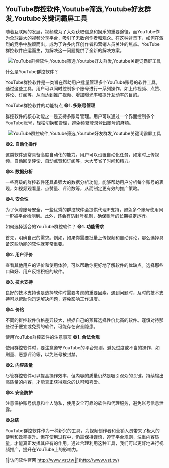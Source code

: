 ## **YouTube群控软件,Youtube筛选,Youtube好友群发,Youtube关键词霸屏工具**

随着互联网的发展，视频成为了大众获取信息和娱乐的重要途径，而YouTube作为全球最大的视频分享平台，吸引了无数创作者和观众。在这种背景下，如何在激烈的竞争中脱颖而出，成为了许多内容创作者和营销人员关注的焦点。YouTube群控软件应运而生，为解决这一问题提供了全新的解决方案。

 <center><img src="https://vst.tw/MP4/tuiguang/png/3.png" alt="YouTube群控软件,Youtube筛选,Youtube好友群发,Youtube关键词霸屏工具"></center>

什么是YouTube群控软件？

YouTube群控软件是一类旨在帮助用户批量管理多个YouTube账号的软件工具。通过这些工具，用户可以同时控制多个账号进行一系列操作，如上传视频、点赞、评论、订阅等，从而达到推广视频、增加曝光率和提升互动率的目的。

YouTube群控软件的功能特点
**😄1. 多账号管理**

群控软件的核心功能之一是支持多账号管理。用户可以通过一个界面控制多个YouTube账号，轻松切换和管理，避免频繁登录登出账号的麻烦。

 <center><img src="https://vst.tw/MP4/tuiguang/png/4.png" alt="YouTube群控软件,Youtube筛选,Youtube好友群发,Youtube关键词霸屏工具"></center>

**😄2. 自动化操作**

这类软件通常具备高度自动化的能力。用户可以设置自动化任务，如定时上传视频、自动回复评论、自动点赞和订阅等，大大节省了时间和精力。

**😄3. 数据分析**

一些高级的群控软件还具备强大的数据分析功能，能够帮助用户分析每个账号的表现，如视频观看量、点赞量、评论数等，从而制定更有效的推广策略。

**😄4. 安全性**

为了保障账号安全，一些优秀的群控软件会提供代理IP支持，避免多个账号使用同一IP被平台检测到。此外，还会有防封号机制，确保账号的长期稳定运行。

如何选择适合的YouTube群控软件？
**😄1. 功能需求**

首先，明确自己的需求。例如，如果你需要批量上传视频和自动评论，那么选择具备这些功能的软件就非常重要。

**😄2. 用户评价**

查看其他用户的评价和使用体验，可以帮助你更好地了解软件的优缺点。选择那些口碑好、用户反馈积极的软件。

**😄3. 技术支持**

良好的技术支持也是选择软件时需要考虑的重要因素。遇到问题时，及时的技术支持可以帮助你迅速解决问题，避免影响工作进度。

**😄4. 价格**

不同的群控软件价格差异较大，根据自己的预算选择性价比高的软件。谨慎对待那些过于便宜或免费的软件，可能存在安全隐患。

使用YouTube群控软件的注意事项
**😄1. 合法合规**

使用群控软件时，要注意遵守YouTube的平台规则。避免过度或不当的操作，如刷量、恶意评论等，以免账号被封禁。

**😄2. 内容质量**

尽管群控软件可以提高操作效率，但内容的质量仍然是吸引观众的关键。持续输出高质量的内容，才能真正获得观众的认可和喜爱。

**😄3. 安全防护**

注意保护账号信息和个人隐私，使用安全可靠的软件和代理服务，避免账号信息泄露。

**😄总结**

YouTube群控软件作为一种新兴的工具，为视频创作者和营销人员带来了极大的便利和效率提升。但在使用过程中，仍需保持谨慎，遵守平台规则，注重内容质量，才能真正发挥其应有的作用。通过合理利用这种工具，我们可以更好地进行视频推广，提升在YouTube上的影响力。


[👻访问软件官网 http://www.vst.tw👻](http://www.vst.tw)
